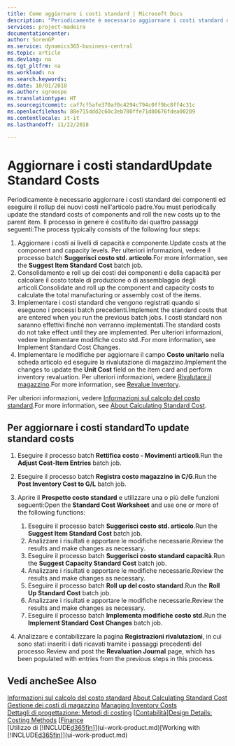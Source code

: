 ```yaml
---
title: Come aggiornare i costi standard | Microsoft Docs
description: "Periodicamente è necessario aggiornare i costi standard dei componenti ed eseguire il rollup dei nuovi costi nell'articolo padre."
services: project-madeira
documentationcenter: 
author: SorenGP
ms.service: dynamics365-business-central
ms.topic: article
ms.devlang: na
ms.tgt_pltfrm: na
ms.workload: na
ms.search.keywords: 
ms.date: 10/01/2018
ms.author: sgroespe
ms.translationtype: HT
ms.sourcegitcommit: caf7cf5afe370af0c4294c794c0ff9bc8ff4c31c
ms.openlocfilehash: 88e715ddd2c60c3eb780ffe71d80676fdea00209
ms.contentlocale: it-it
ms.lasthandoff: 11/22/2018

---
```

# <a name="update-standard-costs"></a><span data-ttu-id="ff13a-103">Aggiornare i costi standard</span><span class="sxs-lookup"><span data-stu-id="ff13a-103">Update Standard Costs</span></span>
<span data-ttu-id="ff13a-104">Periodicamente è necessario aggiornare i costi standard dei componenti ed eseguire il rollup dei nuovi costi nell'articolo padre.</span><span class="sxs-lookup"><span data-stu-id="ff13a-104">You must periodically update the standard costs of components and roll the new costs up to the parent item.</span></span> <span data-ttu-id="ff13a-105">Il processo in genere è costituito dai quattro passaggi seguenti:</span><span class="sxs-lookup"><span data-stu-id="ff13a-105">The process typically consists of the following four steps:</span></span>  

1.  <span data-ttu-id="ff13a-106">Aggiornare i costi ai livelli di capacità e componente.</span><span class="sxs-lookup"><span data-stu-id="ff13a-106">Update costs at the component and capacity levels.</span></span> <span data-ttu-id="ff13a-107">Per ulteriori informazioni, vedere il processo batch **Suggerisci costo std. articolo**.</span><span class="sxs-lookup"><span data-stu-id="ff13a-107">For more information, see the **Suggest Item Standard Cost** batch job.</span></span>  
2.  <span data-ttu-id="ff13a-108">Consolidamento e roll up dei costi dei componenti e della capacità per calcolare il costo totale di produzione o di assemblaggio degli articoli.</span><span class="sxs-lookup"><span data-stu-id="ff13a-108">Consolidate and roll up the component and capacity costs to calculate the total manufacturing or assembly cost of the items.</span></span>  
3.  <span data-ttu-id="ff13a-109">Implementare i costi standard che vengono registrati quando si eseguono i processi batch precedenti.</span><span class="sxs-lookup"><span data-stu-id="ff13a-109">Implement the standard costs that are entered when you run the previous batch jobs.</span></span> <span data-ttu-id="ff13a-110">I costi standard non saranno effettivi finché non verranno implementati.</span><span class="sxs-lookup"><span data-stu-id="ff13a-110">The standard costs do not take effect until they are implemented.</span></span> <span data-ttu-id="ff13a-111">Per ulteriori informazioni, vedere Implementare modifiche costo std..</span><span class="sxs-lookup"><span data-stu-id="ff13a-111">For more information, see Implement Standard Cost Changes.</span></span>  
4.  <span data-ttu-id="ff13a-112">Implementare le modifiche per aggiornare il campo **Costo unitario** nella scheda articolo ed eseguire la rivalutazione di magazzino.</span><span class="sxs-lookup"><span data-stu-id="ff13a-112">Implement the changes to update the **Unit Cost** field on the item card and perform inventory revaluation.</span></span> <span data-ttu-id="ff13a-113">Per ulteriori informazioni, vedere [Rivalutare il magazzino](inventory-how-revalue-inventory.md).</span><span class="sxs-lookup"><span data-stu-id="ff13a-113">For more information, see [Revalue Inventory](inventory-how-revalue-inventory.md).</span></span>  

<span data-ttu-id="ff13a-114">Per ulteriori informazioni, vedere [Informazioni sul calcolo del costo standard](finance-about-calculating-standard-cost.md).</span><span class="sxs-lookup"><span data-stu-id="ff13a-114">For more information, see [About Calculating Standard Cost](finance-about-calculating-standard-cost.md).</span></span>  
## <a name="to-update-standard-costs"></a><span data-ttu-id="ff13a-115">Per aggiornare i costi standard</span><span class="sxs-lookup"><span data-stu-id="ff13a-115">To update standard costs</span></span>  
1.  <span data-ttu-id="ff13a-116">Eseguire il processo batch **Rettifica costo - Movimenti articoli**.</span><span class="sxs-lookup"><span data-stu-id="ff13a-116">Run the **Adjust Cost-Item Entries** batch job.</span></span>  
2.  <span data-ttu-id="ff13a-117">Eseguire il processo batch **Registra costo magazzino in C/G**.</span><span class="sxs-lookup"><span data-stu-id="ff13a-117">Run the **Post Inventory Cost to G/L** batch job.</span></span>  
3.  <span data-ttu-id="ff13a-118">Aprire il **Prospetto costo standard** e utilizzare una o più delle funzioni seguenti:</span><span class="sxs-lookup"><span data-stu-id="ff13a-118">Open the **Standard Cost Worksheet** and use one or more of the following functions:</span></span>  

    1.  <span data-ttu-id="ff13a-119">Eseguire il processo batch **Suggerisci costo std. articolo**.</span><span class="sxs-lookup"><span data-stu-id="ff13a-119">Run the **Suggest Item Standard Cost** batch job.</span></span>  
    2.  <span data-ttu-id="ff13a-120">Analizzare i risultati e apportare le modifiche necessarie.</span><span class="sxs-lookup"><span data-stu-id="ff13a-120">Review the results and make changes as necessary.</span></span>  
    3.  <span data-ttu-id="ff13a-121">Eseguire il processo batch **Suggerisci costo standard capacità**.</span><span class="sxs-lookup"><span data-stu-id="ff13a-121">Run the **Suggest Capacity Standard Cost** batch job.</span></span>  
    4.  <span data-ttu-id="ff13a-122">Analizzare i risultati e apportare le modifiche necessarie.</span><span class="sxs-lookup"><span data-stu-id="ff13a-122">Review the results and make changes as necessary.</span></span>
    5. <span data-ttu-id="ff13a-123">Eseguire il processo batch **Roll up del costo standard**.</span><span class="sxs-lookup"><span data-stu-id="ff13a-123">Run the **Roll Up Standard Cost** batch job.</span></span>
    6.  <span data-ttu-id="ff13a-124">Analizzare i risultati e apportare le modifiche necessarie.</span><span class="sxs-lookup"><span data-stu-id="ff13a-124">Review the results and make changes as necessary.</span></span>
    7.  <span data-ttu-id="ff13a-125">Eseguire il processo batch **Implementa modifiche costo std.**</span><span class="sxs-lookup"><span data-stu-id="ff13a-125">Run the **Implement Standard Cost Changes** batch job.</span></span>  
4.  <span data-ttu-id="ff13a-126">Analizzare e contabilizzare la pagina **Registrazioni rivalutazioni**, in cui sono stati inseriti i dati ricavati tramite i passaggi precedenti del processo.</span><span class="sxs-lookup"><span data-stu-id="ff13a-126">Review and post the **Revaluation Journal** page, which has been populated with entries from the previous steps in this process.</span></span>  

## <a name="see-also"></a><span data-ttu-id="ff13a-127">Vedi anche</span><span class="sxs-lookup"><span data-stu-id="ff13a-127">See Also</span></span>  
 <span data-ttu-id="ff13a-128">[Informazioni sul calcolo del costo standard](finance-about-calculating-standard-cost.md) </span><span class="sxs-lookup"><span data-stu-id="ff13a-128">[About Calculating Standard Cost](finance-about-calculating-standard-cost.md) </span></span>  
 <span data-ttu-id="ff13a-129">[Gestione dei costi di magazzino](finance-manage-inventory-costs.md) </span><span class="sxs-lookup"><span data-stu-id="ff13a-129">[Managing Inventory Costs](finance-manage-inventory-costs.md) </span></span>  
 <span data-ttu-id="ff13a-130">[Dettagli di progettazione: Metodi di costing](design-details-costing-methods.md) [[Contabilità](finance.md)]</span><span class="sxs-lookup"><span data-stu-id="ff13a-130">[Design Details: Costing Methods](design-details-costing-methods.md) [[Finance](finance.md)</span></span>  
 <span data-ttu-id="ff13a-131">[Utilizzo di [!INCLUDE[d365fin](includes/d365fin_md.md)]](ui-work-product.md)</span><span class="sxs-lookup"><span data-stu-id="ff13a-131">[Working with [!INCLUDE[d365fin](includes/d365fin_md.md)]](ui-work-product.md)</span></span>  

